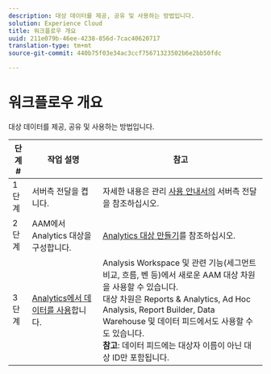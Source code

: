 ```yaml
---
description: 대상 데이터를 제공, 공유 및 사용하는 방법입니다.
solution: Experience Cloud
title: 워크플로우 개요
uuid: 211e079b-46ee-4238-856d-7cac40620717
translation-type: tm+mt
source-git-commit: 440b75f03e34ac3ccf75671323502b6e2bb50fdc

---
```



# 워크플로우 개요

대상 데이터를 제공, 공유 및 사용하는 방법입니다.

| 단계 # | 작업 설명 | 참고 |
|--- |--- |--- |
| 1단계 | 서버측 전달을 켭니다. | 자세한 내용은 관리 [사용 안내서의](/help/admin/admin/c-server-side-forwarding/ssf.md) 서버측 전달을 참조하십시오. |
| 2단계 | AAM에서 Analytics 대상을 구성합니다. | [Analytics 대상 만들기](https://marketing.adobe.com/resources/help/en_US/aam/create-analytics-destination.html)를 참조하십시오. |
| 3단계 | [Analytics에서 데이터를 사용](/help/integrate/c-audience-analytics/c-workflow/use-audience-data-analytics.md)합니다. | Analysis Workspace 및 관련 기능(세그먼트 비교, 흐름, 벤 등)에서 새로운 AAM 대상 차원을 사용할 수 있습니다. <br>대상 차원은 Reports &amp; Analytics, Ad Hoc Analysis, Report Builder, Data Warehouse 및 데이터 피드에서도 사용할 수도 있습니다. <br>**참고&#x200B;**: 데이터 피드에는 대상자 이름이 아닌 대상 ID만 포함됩니다. |
